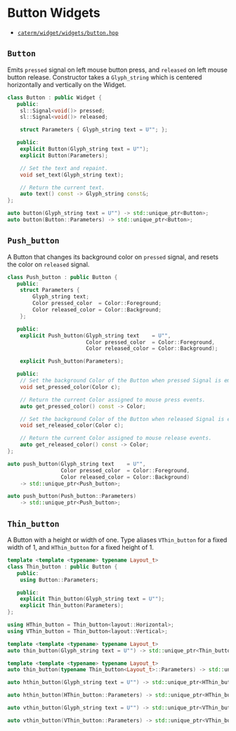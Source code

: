 # Button Widgets

- [`caterm/widget/widgets/button.hpp`](../../../include/caterm/widget/widgets/button.hpp)

## `Button`

Emits `pressed` signal on left mouse button press, and `released` on left mouse
button release. Constructor takes a `Glyph_string` which is centered
horizontally and vertically on the Widget.

```cpp
class Button : public Widget {
   public:
    sl::Signal<void()> pressed;
    sl::Signal<void()> released;

    struct Parameters { Glyph_string text = U""; };

   public:
    explicit Button(Glyph_string text = U"");
    explicit Button(Parameters);

    // Set the text and repaint.
    void set_text(Glyph_string text);

    // Return the current text.
    auto text() const -> Glyph_string const&;
};

auto button(Glyph_string text = U"") -> std::unique_ptr<Button>;
auto button(Button::Parameters) -> std::unique_ptr<Button>;
```

## `Push_button`

A Button that changes its background color on `pressed` signal, and resets the
color on `released` signal.

```cpp
class Push_button : public Button {
   public:
    struct Parameters {
        Glyph_string text;
        Color pressed_color  = Color::Foreground;
        Color released_color = Color::Background;
    };

   public:
    explicit Push_button(Glyph_string text    = U"",
                         Color pressed_color  = Color::Foreground,
                         Color released_color = Color::Background);

    explicit Push_button(Parameters);

   public:
    // Set the background Color of the Button when pressed Signal is emitted.
    void set_pressed_color(Color c);

    // Return the current Color assigned to mouse press events.
    auto get_pressed_color() const -> Color;

    // Set the background Color of the Button when released Signal is emitted.
    void set_released_color(Color c);

    // Return the current Color assigned to mouse release events.
    auto get_released_color() const -> Color;
};

auto push_button(Glyph_string text    = U"",
                 Color pressed_color  = Color::Foreground,
                 Color released_color = Color::Background)
    -> std::unique_ptr<Push_button>;

auto push_button(Push_button::Parameters)
    -> std::unique_ptr<Push_button>;
```

## `Thin_button`

A Button with a height or width of one. Type aliases `VThin_button` for a fixed
width of 1, and `HThin_button` for a fixed height of 1.

```cpp
template <template <typename> typename Layout_t>
class Thin_button : public Button {
   public:
    using Button::Parameters;

   public:
    explicit Thin_button(Glyph_string text = U"");
    explicit Thin_button(Parameters);
};

using HThin_button = Thin_button<layout::Horizontal>;
using VThin_button = Thin_button<layout::Vertical>;

template <template <typename> typename Layout_t>
auto thin_button(Glyph_string text = U"") -> std::unique_ptr<Thin_button<Layout_t>>;

template <template <typename> typename Layout_t>
auto thin_button(typename Thin_button<Layout_t>::Parameters) -> std::unique_ptr<Thin_button<Layout_t>>;

auto hthin_button(Glyph_string text = U"") -> std::unique_ptr<HThin_button>;

auto hthin_button(HThin_button::Parameters) -> std::unique_ptr<HThin_button>;

auto vthin_button(Glyph_string text = U"") -> std::unique_ptr<VThin_button>;

auto vthin_button(VThin_button::Parameters) -> std::unique_ptr<VThin_button>;
```
